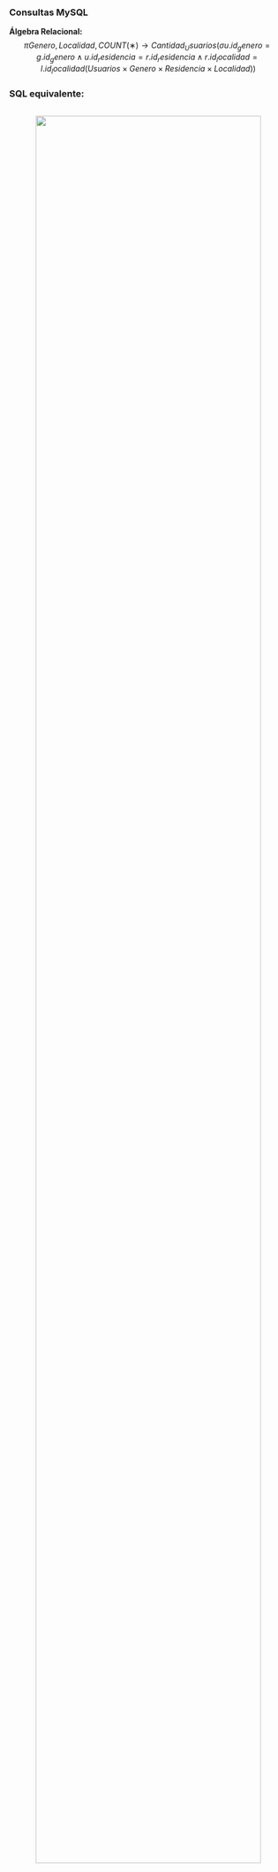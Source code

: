 ### Consultas MySQL 

**Álgebra Relacional:** 
$$
πGenero,Localidad,COUNT(∗)→Cantidad_Usuarios(σu.id_genero=g.id_genero∧u.id_residencia=r.id_residencia∧r.id_localidad=l.id_localidad(Usuarios×Genero×Residencia×Localidad))
$$

### SQL equivalente:
```sql


```

<div align="center">
  <img src="./images/foto1.png" width=90%>
</div>
